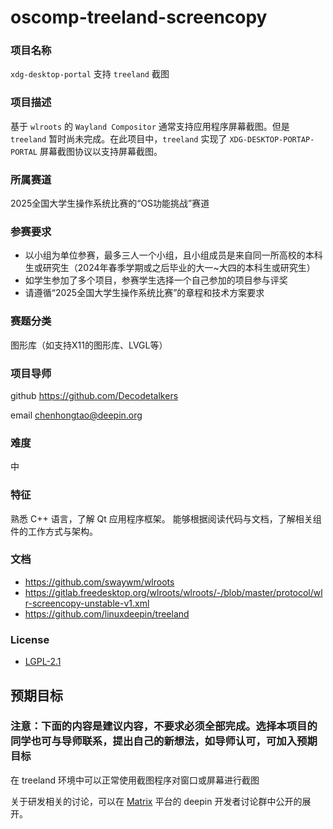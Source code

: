 # oscomp-treeland-screencopy
### 项目名称

`xdg-desktop-portal` 支持 `treeland` 截图

### 项目描述

基于 `wlroots` 的 `Wayland Compositor` 通常支持应用程序屏幕截图。但是 `treeland` 暂时尚未完成。在此项目中，`treeland` 实现了 `XDG-DESKTOP-PORTAP-PORTAL` 屏幕截图协议以支持屏幕截图。


### 所属赛道

2025全国大学生操作系统比赛的“OS功能挑战”赛道


### 参赛要求

- 以小组为单位参赛，最多三人一个小组，且小组成员是来自同一所高校的本科生或研究生（2024年春季学期或之后毕业的大一~大四的本科生或研究生）
- 如学生参加了多个项目，参赛学生选择一个自己参加的项目参与评奖
- 请遵循“2025全国大学生操作系统比赛”的章程和技术方案要求


### 赛题分类
图形库（如支持X11的图形库、LVGL等）

### 项目导师


github https://github.com/Decodetalkers

email  chenhongtao@deepin.org


### 难度

中


### 特征

熟悉 C++ 语言，了解 Qt 应用程序框架。
能够根据阅读代码与文档，了解相关组件的工作方式与架构。


### 文档

- https://github.com/swaywm/wlroots
- https://gitlab.freedesktop.org/wlroots/wlroots/-/blob/master/protocol/wlr-screencopy-unstable-v1.xml
- https://github.com/linuxdeepin/treeland


### License

* [LGPL-2.1](LICENSE)


## 预期目标

### 注意：下面的内容是建议内容，不要求必须全部完成。选择本项目的同学也可与导师联系，提出自己的新想法，如导师认可，可加入预期目标

在 treeland 环境中可以正常使用截图程序对窗口或屏幕进行截图


关于研发相关的讨论，可以在 [Matrix](https://wiki.deepin.org/Matrix) 平台的 deepin 开发者讨论群中公开的展开。
